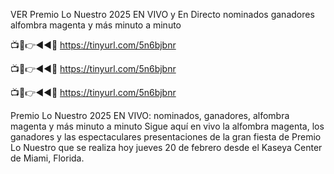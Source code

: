 VER Premio Lo Nuestro 2025 EN VIVO y En Directo nominados ganadores alfombra magenta y más minuto a minuto

📺📱👉◄◄🔴  https://tinyurl.com/5n6bjbnr

📺📱👉◄◄🔴  https://tinyurl.com/5n6bjbnr

📺📱👉◄◄🔴  https://tinyurl.com/5n6bjbnr

Premio Lo Nuestro 2025 EN VIVO: nominados, ganadores, alfombra magenta y más minuto a minuto
Sigue aquí en vivo la alfombra magenta, los ganadores y las espectaculares presentaciones de la gran fiesta de Premio Lo Nuestro que se realiza hoy jueves 20 de febrero desde el Kaseya Center de Miami, Florida.
